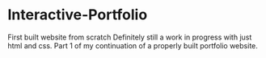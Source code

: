 # Interactive-Portfolio
First built website from scratch
Definitely still a work in progress with just html and css. 
Part 1 of my continuation of a properly built portfolio website.